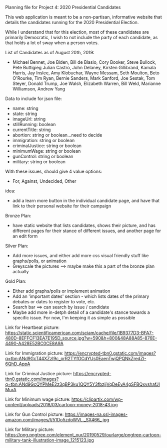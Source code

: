 Planning file for Project 4: 2020 Presidential Candidates

This web application is meant to be a non-partisan, informative website that details the candidates running for the 2020 Presidential Election.

While I understand that for this election, most of these candidates are primarily Democratic, I wish to not include the party of each candidate, as that holds a lot of sway when a person votes.

List of Candidates as of August 20th, 2019:
- Michael Bennet, Joe Biden, Bill de Blasio, Cory Booker, Steve Bullock, Pete Buttigieg Julian Castro, John Delaney, Kirsten Gillibrand, Kamala Harris, Jay Inslee, Amy Klobuchar, Wayne Messam, Seth Moulton, Beto O'Rourke, Tim Ryan, Bernie Sanders, Mark Sanford, Joe Sestak, Tom Steyer, Donald Trump, Joe Walsh, Elizabeth Warren, Bill Weld, Marianne Williamson, Andrew Yang

Data to include for json file:
- name: string
- state: string
- imageUrl: string
- stillRunning: boolean
- currentTitle: string
- abortion: string or boolean...need to decide
- immigration: string or boolean
- criminalJustice: string or boolean
- minimumWage: string or boolean
- gunControl: string or boolean
- military: string or boolean

With these issues, should give 4 value options:
- For, Against, Undecided, Other


idea:
- add a learn more button in the individual candidate page, and have that link to their personal website for their campaign 


Bronze Plan:
- have static website that lists candidates, shows their picture, and has different pages for their stance of different issues, and another page for an edit form

Silver Plan:
- Add more issues, and either add more css visual friendly stuff like graphs/polls, or animation
- Greyscale the pictures ==> maybe make this a part of the bronze plan actually 

Gold Plan:
- Either add graphs/polls or implement animation
- Add an 'important dates' section - which lists dates of the primary debates or dates to register to vote, etc.
- Search bar ==> can search by issue / candidate
- Maybe add more in-detph detail of a candidate's stance towards a specific issue. For now, I'm keeping it as simple as possible


Link for Heartbeat picture: 
https://static.scientificamerican.com/sciam/cache/file/1B9377D3-BFA7-480D-8EFFCF13EA7E195D_source.jpg?w=590&h=800&48A88A85-876E-4490-A428E52BC0CE8A9A 

Link for Immigration picture:
https://encrypted-tbn0.gstatic.com/images?q=tbn:ANd9GcT44XZzI9c_orR2TYfOCdYUs0EaenTwjQPQNkZredZI-6QhD_AppA

Link for Criminal Justice picture:
https://encrypted-tbn0.gstatic.com/images?q=tbn:ANd9GcQYPMeE2z3qBP3ku1QQY5Y3fbzjjVqDeEvA4gSFBQxvshafJIMurA

Link for Minimum wage picture:
https://clipartix.com/wp-content/uploads/2018/03/cartoon-money-2018-43.jpg

Link for Gun Control picture: 
https://images-na.ssl-images-amazon.com/images/I/51Do5zdoWVL._SX466_.jpg

Link for Military picture:
https://png.pngtree.com/element_our/20190529/ourlarge/pngtree-cartoon-military-tank-illustration-image_1215123.jpg